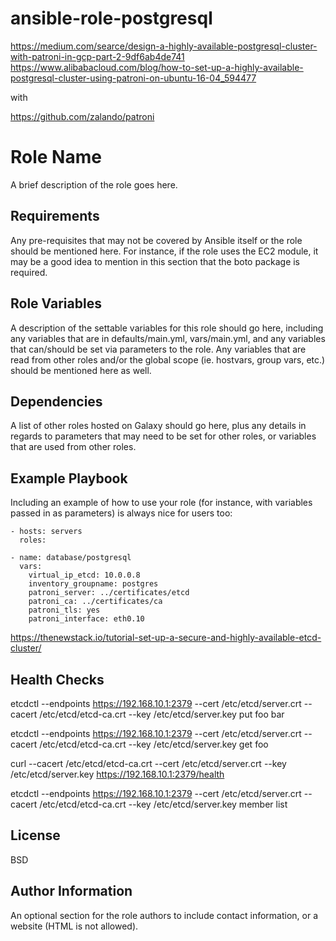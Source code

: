 # ansible-role-postgresql

https://medium.com/searce/design-a-highly-available-postgresql-cluster-with-patroni-in-gcp-part-2-9df6ab4de741
https://www.alibabacloud.com/blog/how-to-set-up-a-highly-available-postgresql-cluster-using-patroni-on-ubuntu-16-04_594477

with 

https://github.com/zalando/patroni

Role Name
=========

A brief description of the role goes here.

Requirements
------------

Any pre-requisites that may not be covered by Ansible itself or the role should be mentioned here. For instance, if the role uses the EC2 module, it may be a good idea to mention in this section that the boto package is required.

Role Variables
--------------

A description of the settable variables for this role should go here, including any variables that are in defaults/main.yml, vars/main.yml, and any variables that can/should be set via parameters to the role. Any variables that are read from other roles and/or the global scope (ie. hostvars, group vars, etc.) should be mentioned here as well.

Dependencies
------------

A list of other roles hosted on Galaxy should go here, plus any details in regards to parameters that may need to be set for other roles, or variables that are used from other roles.

Example Playbook
----------------

Including an example of how to use your role (for instance, with variables passed in as parameters) is always nice for users too:

    - hosts: servers
      roles:

    - name: database/postgresql
      vars:
        virtual_ip_etcd: 10.0.0.8
        inventory_groupname: postgres
        patroni_server: ../certificates/etcd
        patroni_ca: ../certificates/ca
        patroni_tls: yes
        patroni_interface: eth0.10

https://thenewstack.io/tutorial-set-up-a-secure-and-highly-available-etcd-cluster/

## Health Checks

etcdctl --endpoints https://192.168.10.1:2379 --cert /etc/etcd/server.crt --cacert /etc/etcd/etcd-ca.crt --key /etc/etcd/server.key put foo bar

etcdctl --endpoints https://192.168.10.1:2379 --cert /etc/etcd/server.crt --cacert /etc/etcd/etcd-ca.crt --key /etc/etcd/server.key get foo

curl --cacert /etc/etcd/etcd-ca.crt --cert /etc/etcd/server.crt --key /etc/etcd/server.key https://192.168.10.1:2379/health

etcdctl --endpoints https://192.168.10.1:2379 --cert /etc/etcd/server.crt --cacert /etc/etcd/etcd-ca.crt --key /etc/etcd/server.key member list


License
-------

BSD

Author Information
------------------

An optional section for the role authors to include contact information, or a website (HTML is not allowed).
